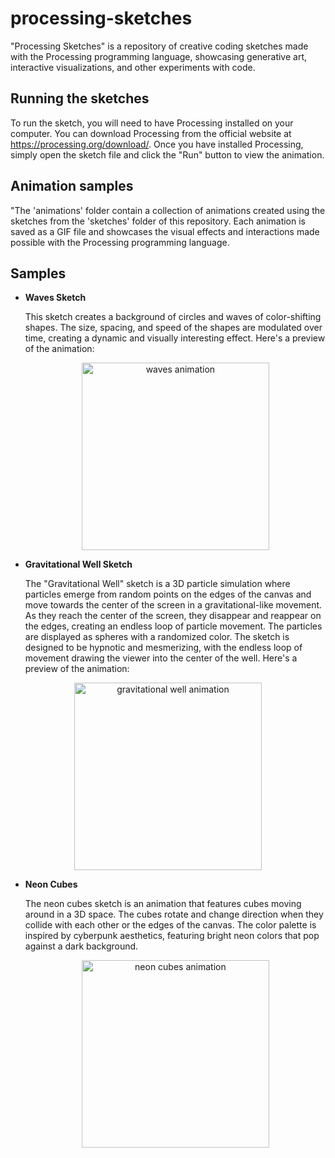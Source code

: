 # processing-sketches
"Processing Sketches" is a repository of creative coding sketches made with the Processing programming language, showcasing generative art, interactive visualizations, and other experiments with code.

## Running the sketches
To run the sketch, you will need to have Processing installed on your computer.
You can download Processing from the official website at https://processing.org/download/. Once you have installed Processing, simply open the sketch file and click the "Run" button to view the animation.

## Animation samples
"The 'animations' folder contain a collection of animations created using the sketches from the 'sketches' folder of this repository. Each animation is saved as a GIF file and showcases the visual effects and interactions made possible with the Processing programming language.

## Samples
- **Waves Sketch**
  
  This sketch creates a background of circles and waves of color-shifting shapes. The size, spacing, and speed of the shapes are modulated over time, creating a dynamic   and visually interesting effect.
  Here's a preview of the animation:
  <p align="center">
    <img src="animations/waves.gif" width="300" height="300" alt="waves animation">
  </p>
  
 - **Gravitational Well Sketch**
  
    The "Gravitational Well" sketch is a 3D particle simulation where particles emerge from random points on the edges of the canvas and move towards the center of the       screen in a gravitational-like movement. As they reach the center of the screen, they disappear and reappear on the edges, creating an endless loop of particle   movement. The particles are displayed as spheres with a randomized color. The sketch is designed to be hypnotic and mesmerizing, with the endless loop of movement drawing the viewer into the center of the well.
    Here's a preview of the animation:
  
  <p align="center">
    <img src="animations/gravitational-well.gif" width="300" height="300" alt="gravitational well animation">
  </p>
  
  - **Neon Cubes**
  
    The neon cubes sketch is an animation that features cubes moving around in a 3D space. The cubes rotate and   change direction when they collide with each other or the edges of the canvas. The color palette is inspired by cyberpunk aesthetics, featuring bright neon colors that pop against a dark background.
    <p align="center">
      <img src="animations/neon-cubes.gif" width="300" height="300" alt="neon cubes animation">
    </p>
